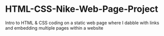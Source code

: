 # HTML-CSS-Nike-Web-Page-Project
Intro to HTML &amp; CSS coding on a static web page where I dabble with links and embedding multiple pages within a website
